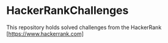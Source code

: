 # HackerRankChallenges
This repository holds solved challenges from the HackerRank [https://www.hackerrank.com] 
